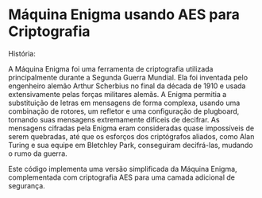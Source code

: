 ﻿# Máquina Enigma usando AES para Criptografia

História:

A Máquina Enigma foi uma ferramenta de criptografia utilizada principalmente durante a Segunda Guerra Mundial. 
Ela foi inventada pelo engenheiro alemão Arthur Scherbius no final da década de 1910 e usada extensivamente pelas forças militares alemãs. 
A Enigma permitia a substituição de letras em mensagens de forma complexa, usando uma combinação de rotores, um refletor e uma configuração de plugboard, tornando suas mensagens extremamente difíceis de decifrar. 
As mensagens cifradas pela Enigma eram consideradas quase impossíveis de serem quebradas, até que os esforços dos criptógrafos aliados, como Alan Turing e sua equipe em Bletchley Park, conseguiram decifrá-las, mudando o rumo da guerra.

Este código implementa uma versão simplificada da Máquina Enigma, complementada com criptografia AES para uma camada adicional de segurança.
